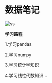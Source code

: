 # 数据笔记

![ss](https://img-blog.csdnimg.cn/20190508151750578.png?x-oss-process=image/watermark,type_ZmFuZ3poZW5naGVpdGk,shadow_10,text_aHR0cHM6Ly9ibG9nLmNzZG4ubmV0L3dlaXhpbl8yOTM3MDY2NQ==,size_16,color_FFFFFF,t_70)


**学习路程**

1.学习pandas

2.学习numpy

3.学习统计学知识

4.学习线性代数知识
..